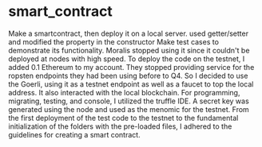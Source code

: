 # smart_contract
Make a smartcontract, then deploy it on a local server.
used getter/setter and modified the property in the constructor
Make test cases to demonstrate its functionality.
Moralis stopped using it since it couldn't be deployed at nodes with high speed.
To deploy the code on the testnet, I added 0.1 Ethereum to my account. They stopped providing service for the ropsten endpoints they had been using before to Q4.
So I decided to use the Goerli, using it as a testnet endpoint as well as a faucet to top the local address. It also interacted with the local blockchain.
For programming, migrating, testing, and console, I utilized the truffle IDE. A secret key was generated using the node and used as the menomic for the testnet.
From the first deployment of the test code to the testnet to the fundamental initialization of the folders with the pre-loaded files, I adhered to the guidelines for creating a smart contract.
